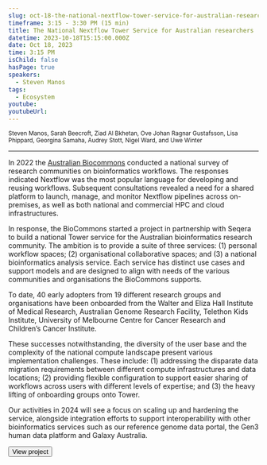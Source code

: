 ```yaml
---
slug: oct-18-the-national-nextflow-tower-service-for-australian-researchers
timeframe: 3:15 - 3:30 PM (15 min)
title: The National Nextflow Tower Service for Australian researchers
datetime: 2023-10-18T15:15:00.000Z
date: Oct 18, 2023
time: 3:15 PM
isChild: false
hasPage: true
speakers:
  - Steven Manos
tags:
  - Ecosystem
youtube: 
youtubeUrl: 
---
```

<div className="mb-4">
  <small className="typo-small">
    Steven Manos, Sarah Beecroft, Ziad Al Bkhetan, Ove Johan Ragnar Gustafsson, Lisa Phippard, Georgina Samaha, Audrey Stott, Nigel Ward, and Uwe Winter
  </small>
</div>

<hr className="border-t border-gray-50 mb-4 opacity-20" />

In 2022 the [Australian Biocommons](https://www.biocommons.org.au/) conducted a national survey of research communities on bioinformatics workflows. The responses indicated Nextflow was the most popular language for developing and reusing workflows. Subsequent consultations revealed a need for a shared platform to launch, manage, and monitor Nextflow pipelines across on-premises, as well as both national and commercial HPC and cloud infrastructures.

In response, the BioCommons started a project in partnership with Seqera to build a national Tower service for the Australian bioinformatics research community. The ambition is to provide a suite of three services: (1) personal workflow spaces; (2) organisational collaborative spaces; and (3) a national bioinformatics analysis service. Each service has distinct use cases and support models and are designed to align with needs of the various communities and organisations the BioCommons supports.

To date, 40 early adopters from 19 different research groups and organisations have been onboarded from the Walter and Eliza Hall Institute of Medical Research, Australian Genome Research Facility, Telethon Kids Institute, University of Melbourne Centre for Cancer Research and Children’s Cancer Institute. 

These successes notwithstanding, the diversity of the user base and the complexity of the national compute landscape present various implementation challenges. These include: (1) addressing the disparate data migration requirements between different compute infrastructures and data locations; (2) providing flexible configuration to support easier sharing of workflows across users with different levels of expertise; and (3) the heavy lifting of onboarding groups onto Tower.

Our activities in 2024 will see a focus on scaling up and hardening the service, alongside integration efforts to support interoperability with other bioinformatics services such as our reference genome data portal, the Gen3 human data platform and Galaxy Australia.

<div>
  <Button to="https://australianbiocommons.github.io/tower/" variant="secondary" size="md" arrow>
    View project
  </Button>
</div>